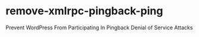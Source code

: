 remove-xmlrpc-pingback-ping
===========================

Prevent WordPress From Participating In Pingback Denial of Service Attacks

